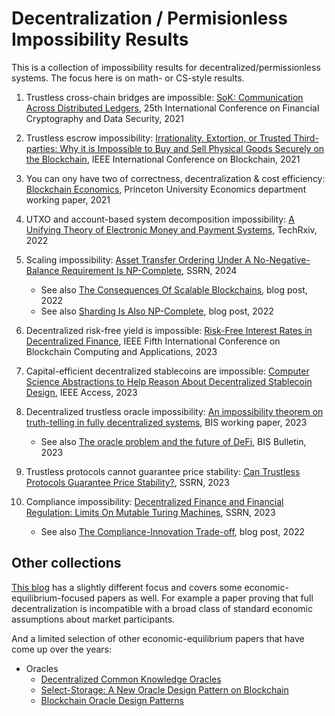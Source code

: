 # Decentralization / Permisionless Impossibility Results

This is a collection of impossibility results for decentralized/permissionless systems.
The focus here is on math- or CS-style results.

1. Trustless cross-chain bridges are impossible: [SoK: Communication Across Distributed Ledgers](https://eprint.iacr.org/2019/1128),
25th International Conference on Financial Cryptography and Data Security, 2021

2. Trustless escrow impossibility: [Irrationality, Extortion, or Trusted Third-parties: Why it is Impossible to Buy and Sell Physical Goods Securely on the Blockchain](https://arxiv.org/abs/2110.09857),
IEEE International Conference on Blockchain, 2021

3. You can ony have two of correctness, decentralization & cost efficiency: [Blockchain Economics](https://markus.scholar.princeton.edu/publications/blockchain-economics),
Princeton University Economics department working paper, 2021

4. UTXO and account-based system decomposition impossibility: [A Unifying Theory of Electronic Money and Payment Systems](https://www.techrxiv.org/doi/full/10.36227/techrxiv.14994558.v3),
TechRxiv, 2022

5. Scaling impossibility: [Asset Transfer Ordering Under A No-Negative-Balance Requirement Is NP-Complete](https://papers.ssrn.com/sol3/papers.cfm?abstract_id=4701874), SSRN, 2024
   - See also [The Consequences Of Scalable Blockchains](https://medium.com/chainargos/the-consequences-of-scalable-blockchains-8c4d23c6af4d), blog post, 2022
   - See also [Sharding Is Also NP-Complete](https://medium.com/chainargos/sharding-is-also-np-complete-8faeafaf360a), blog post, 2022

6. Decentralized risk-free yield is impossible: [Risk-Free Interest Rates in Decentralized Finance](https://ieeexplore.ieee.org/abstract/document/10338890),
IEEE Fifth International Conference on Blockchain Computing and Applications, 2023

7. Capital-efficient decentralized stablecoins are impossible: [Computer Science Abstractions to Help Reason About Decentralized Stablecoin Design](https://ieeexplore.ieee.org/abstract/document/10258164),
IEEE Access, 2023

8. Decentralized trustless oracle impossibility: [An impossibility theorem  on truth-telling in fully  decentralized systems](https://www.bis.org/publ/work1117.pdf),
BIS working paper, 2023
   - See also [The oracle problem and the future of DeFi](https://www.bis.org/publ/bisbull76.pdf), BIS Bulletin, 2023

9. Trustless protocols cannot guarantee price stability: [Can Trustless Protocols Guarantee Price Stability?](https://papers.ssrn.com/sol3/papers.cfm?abstract_id=4576168),
SSRN, 2023

10. Compliance impossibility: [Decentralized Finance and Financial Regulation: Limits On Mutable Turing Machines](https://papers.ssrn.com/sol3/papers.cfm?abstract_id=4597651),
SSRN, 2023
    - See also [The Compliance-Innovation Trade-off](https://datafinnovation.medium.com/the-compliance-innovation-trade-off-72b9f8026f56), blog post, 2022

## Other collections
[This blog](https://blog.dshr.org/2022/09/impossibilities.html) has a slightly different focus and
covers some economic-equilibrium-focused papers as well. For example a paper proving that full decentralization
is incompatible with a broad class of standard economic assumptions about market participants.

And a limited selection of other economic-equilibrium papers that have come up over the years:
- Oracles
  - [Decentralized Common Knowledge Oracles](https://arxiv.org/abs/1912.01215)
  - [Select-Storage: A New Oracle Design Pattern on Blockchain](https://ieeexplore.ieee.org/document/9724384)
  - [Blockchain Oracle Design Patterns](https://arxiv.org/abs/2106.09349)
